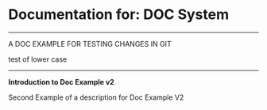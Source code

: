 # Documentation for: DOC System

---

A DOC EXAMPLE FOR TESTING CHANGES IN GIT

test of lower case 

---

**Introduction to Doc Example v2**

Second Example of a description for Doc Example V2
